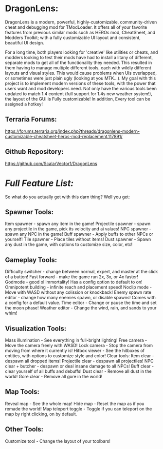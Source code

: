 # DragonLens:
DragonLens is a modern, powerful, highly-customizable, community-driven cheat and debugging mod for TModLoader. It offers all of your favorite features from previous similar mods such as HEROs mod, CheatSheet, and Modders Toolkit; with a fully customizable UI layout and consistent, beautiful UI design.

For a long time, both players looking for 'creative' like utilities or cheats, and modders looking to test their mods have had to install a litany of different, separate mods to get all of the functionality they needed. This resulted in them having to manage multiple different tools, each with wildly different layouts and visual styles. This would cause problems when UIs overlapped, or sometimes were just plain ugly (looking at you MTK...). My goal with this project is to implement modern versions of these tools, with the power that users want and mod developers need. Not only have the various tools been updated to match 1.4 content (full support for 1.4s new weather system!), the layout of the GUI is Fully customizable! In addition, Every tool can be assigned a hotkey!

## Terraria Forums:
https://forums.terraria.org/index.php?threads/dragonlens-modern-customizable-cheatsheet-heros-mod-replacement.117891/

## Github Repository:
https://github.com/ScalarVector1/DragonLens

# <b><i>Full Feature List:</b></i>
So what do you actually get with this darn thing? Well you get:

## Spawner Tools:
Item spawner - spawn any item in the game!
Projectile spawner - spawn any projectile in the game, pick its velocity and ai values!
NPC spawner - spawn any NPC in the game!
Buff spawner - Apply buffs to other NPCs or yourself!
Tile spawner - Place tiles without items!
Dust spawner - Spawn any dust in the game, with options to customize size, color, etc!

## Gameplay Tools:
Difficulty switcher - change between normal, expert, and master at the click of a button!
Fast forward - make the game run 2x, 3x, or 4x faster!
Godmode - good ol immortality! Has a config option to default to on!
Omnipotent building - infinite reach and placement speed!
Noclip mode - Move with WASD without any colission or knockback!
Enemy spawn rate editor - change how many enemies spawn, or disable spawns! Comes with a config for a default value.
Time editor - Change or pause the time and set the moon phase!
Weather editor - Change the wind, rain, and sands to your whim!

## Visualization Tools:
Mass illumination - See everything in full-bright lighting!
Free camera - Move the camera freely with WASD!
Lock camera - Stop the camera from moving from where it currently is!
Hitbox viewer - See the hitboxes of entities, with options to customize style and color!
Clear tools:
Item clear - despawn all dropped items!
Projectile clear - despawn all projectiles!
NPC clear + butcher - despawn or deal insane damage to all NPCs!
Buff clear - clear yourself of all buffs and debuffs!
Dust clear - Remove all dust in the world!
Gore clear - Remove all gore in the world!

## Map Tools:
Reveal map - See the whole map!
Hide map - Reset the map as if you remade the world!
Map teleport toggle - Toggle if you can teleport on the map by right clicking, on by default.

## Other Tools:
Customize tool - Change the layout of your toolbars!
